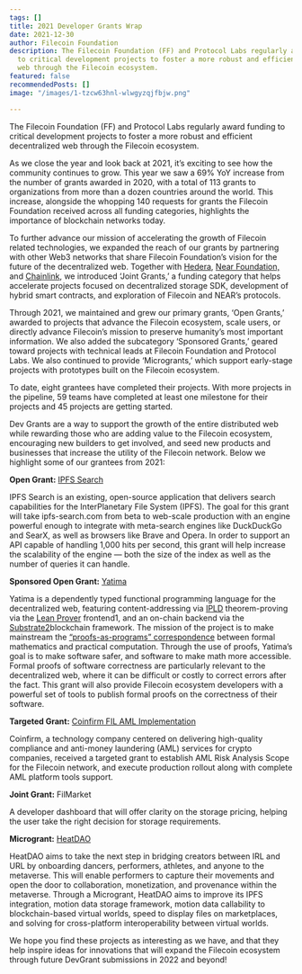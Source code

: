 ```yaml
---
tags: []
title: 2021 Developer Grants Wrap
date: 2021-12-30
author: Filecoin Foundation
description: The Filecoin Foundation (FF) and Protocol Labs regularly award funding
  to critical development projects to foster a more robust and efficient decentralized
  web through the Filecoin ecosystem.
featured: false
recommendedPosts: []
image: "/images/1-tzcw63hnl-wlwgyzqjfbjw.png"

---
```

The Filecoin Foundation (FF) and Protocol Labs regularly award funding to critical development projects to foster a more robust and efficient decentralized web through the Filecoin ecosystem.

As we close the year and look back at 2021, it’s exciting to see how the community continues to grow. This year we saw a 69% YoY increase from the number of grants awarded in 2020, with a total of 113 grants to organizations from more than a dozen countries around the world. This increase, alongside the whopping 140 requests for grants the Filecoin Foundation received across all funding categories, highlights the importance of blockchain networks today.

To further advance our mission of accelerating the growth of Filecoin related technologies, we expanded the reach of our grants by partnering with other Web3 networks that share Filecoin Foundation’s vision for the future of the decentralized web. Together with [Hedera](https://hedera.com/), [Near Foundation,](https://near.foundation/) and [Chainlink](https://chainlinklabs.com/), we introduced ‘Joint Grants,’ a funding category that helps accelerate projects focused on decentralized storage SDK, development of hybrid smart contracts, and exploration of Filecoin and NEAR’s protocols.

Through 2021, we maintained and grew our primary grants, ‘Open Grants,’ awarded to projects that advance the Filecoin ecosystem, scale users, or directly advance Filecoin’s mission to preserve humanity’s most important information. We also added the subcategory ‘Sponsored Grants,’ geared toward projects with technical leads at Filecoin Foundation and Protocol Labs. We also continued to provide ‘Microgrants,’ which support early-stage projects with prototypes built on the Filecoin ecosystem.

To date, eight grantees have completed their projects. With more projects in the pipeline, 59 teams have completed at least one milestone for their projects and 45 projects are getting started.

Dev Grants are a way to support the growth of the entire distributed web while rewarding those who are adding value to the Filecoin ecosystem, encouraging new builders to get involved, and seed new products and businesses that increase the utility of the Filecoin network. Below we highlight some of our grantees from 2021:

**Open Grant:** [IPFS Search](https://github.com/ipfs-search/devgrants/blob/rfp-ipfs-search-scale-out/open-grant-proposals/ipfs-search-scale-out.md)

IPFS Search is an existing, open-source application that delivers search capabilities for the InterPlanetary File System (IPFS). The goal for this grant will take ipfs-search.com from beta to web-scale production with an engine powerful enough to integrate with meta-search engines like DuckDuckGo and SearX, as well as browsers like Brave and Opera. In order to support an API capable of handling 1,000 hits per second, this grant will help increase the scalability of the engine — both the size of the index as well as the number of queries it can handle.

**Sponsored Open Grant:** [Yatima](https://github.com/yatima-inc/yatima)

Yatima is a dependently typed functional programming language for the decentralized web, featuring content-addressing via [IPLD](https://ipld.io/) theorem-proving via the [Lean Prover](https://leanprover.github.io/about/) frontend1, and an on-chain backend via the [Substrate2](https://substrate.io/)blockchain framework. The mission of the project is to make mainstream the [“proofs-as-programs” correspondence](https://en.wikipedia.org/wiki/Curry%E2%80%93Howard_correspondence) between formal mathematics and practical computation. Through the use of proofs, Yatima’s goal is to make software safer, and software to make math more accessible. Formal proofs of software correctness are particularly relevant to the decentralized web, where it can be difficult or costly to correct errors after the fact. This grant will also provide Filecoin ecosystem developers with a powerful set of tools to publish formal proofs on the correctness of their software.

**Targeted Grant:** [Coinfirm FIL AML Implementation](https://www.coinfirm.com/)

Coinfirm, a technology company centered on delivering high-quality compliance and anti-money laundering (AML) services for crypto companies, received a targeted grant to establish AML Risk Analysis Scope for the Filecoin network, and execute production rollout along with complete AML platform tools support.

**Joint Grant:** FilMarket

A developer dashboard that will offer clarity on the storage pricing, helping the user take the right decision for storage requirements.

**Microgrant:** [HeatDAO](https://github.com/HEATDAO/HEATDAO)

HeatDAO aims to take the next step in bridging creators between IRL and URL by onboarding dancers, performers, athletes, and anyone to the metaverse. This will enable performers to capture their movements and open the door to collaboration, monetization, and provenance within the metaverse. Through a Microgrant, HeatDAO aims to improve its IPFS integration, motion data storage framework, motion data callability to blockchain-based virtual worlds, speed to display files on marketplaces, and solving for cross-platform interoperability between virtual worlds.

We hope you find these projects as interesting as we have, and that they help inspire ideas for innovations that will expand the Filecoin ecosystem through future DevGrant submissions in 2022 and beyond!